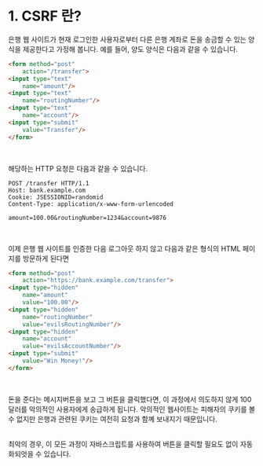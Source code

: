 # 1. CSRF 란?
은행 웹 사이트가 현재 로그인한 사용자로부터 다른 은행 계좌로 돈을 송금할 수 있는 양식을 제공한다고 가정해 봅니다. 예를 들어, 양도 양식은 다음과 같을 수 있습니다. 

```html
<form method="post"
    action="/transfer">
<input type="text"
    name="amount"/>
<input type="text"
    name="routingNumber"/>
<input type="text"
    name="account"/>
<input type="submit"
    value="Transfer"/>
</form>
```
<br>

해당하는 HTTP 요청은 다음과 같을 수 있습니다.
```
POST /transfer HTTP/1.1
Host: bank.example.com
Cookie: JSESSIONID=randomid
Content-Type: application/x-www-form-urlencoded

amount=100.00&routingNumber=1234&account=9876
```
<br>

이제 은행 웹 사이트를 인증한 다음 로그아웃 하지 않고 다음과 같은 형식의 HTML 페이지를 방문하게 된다면
```html
<form method="post"
    action="https://bank.example.com/transfer">
<input type="hidden"
    name="amount"
    value="100.00"/>
<input type="hidden"
    name="routingNumber"
    value="evilsRoutingNumber"/>
<input type="hidden"
    name="account"
    value="evilsAccountNumber"/>
<input type="submit"
    value="Win Money!"/>
</form>
```
<br>

돈을 준다는 메시지버튼을 보고 그 버튼을 클릭했다면, 이 과정에서 의도하지 않게 100달러를 악의적인 사용자에게 송급하게 됩니다. 악의적인 웹사이트는 피해자의 쿠키를 볼 수 없지만 은행과 관련된 쿠키는 여전히 요청과 함꼐 보내지기 때문입니다.

<br>
최악의 경우, 이 모든 과정이 자바스크립트를 사용하여 버튼을 클릭할 필요도 없이 자동화되엇을 수 있습니다. 